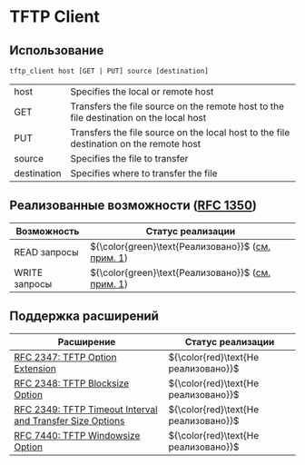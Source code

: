# TFTP Client

## Использование

```
tftp_client host [GET | PUT] source [destination]
```

| | |
| ----------- | ------------------------------------------------------------------------------ |
| host | Specifies the local or remote host |
| GET | Transfers the file source on the remote host to the file destination on the local host |
| PUT | Transfers the file source on the local host to the file destination on the remote host |
| source | Specifies the file to transfer |
| destination | Specifies where to transfer the file |

## Реализованные возможности ([RFC 1350](https://tools.ietf.org/html/rfc1350))

| Возможность | Статус реализации |
| ----------- | ----------------- |
| READ запросы | ${\color{green}\text{Реализовано}}$ ([см. прим. 1](#примечания)) |
| WRITE запросы | ${\color{green}\text{Реализовано}}$ ([см. прим. 1](#примечания)) |

## Поддержка расширений

| Расширение | Статус реализации |
| ----------- | ----------------- |
| [RFC 2347: TFTP Option Extension](https://www.rfc-editor.org/rfc/rfc2347) | ${\color{red}\text{Не реализовано}}$ |
| [RFC 2348: TFTP Blocksize Option](https://www.rfc-editor.org/rfc/rfc2347) | ${\color{red}\text{Не реализовано}}$ |
| [RFC 2349: TFTP Timeout Interval and Transfer Size Options](https://www.rfc-editor.org/rfc/rfc2347) | ${\color{red}\text{Не реализовано}}$ |
| [RFC 7440: TFTP Windowsize Option](https://www.rfc-editor.org/rfc/rfc7440) | ${\color{red}\text{Не реализовано}}$ |
